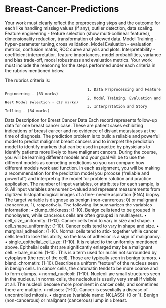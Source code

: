 # Breast-Cancer-Predictions

Your work must clearly reflect the preprocessing steps and the outcome for each like handling missing values (if any), outlier detection, data scaling. Feature engineering - feature selection (show multi-collinear features), dimensionality reduction, transformation of skewed data. Model Training - hyper-parameter tuning, cross validation. Model Evaluation - evaluation metrics, confusion matrix, ROC curve analysis and plots. Interpretability - coefficient interpretation, feature importances, model probabilities, variance and bias trade-off, model robustness and evaluation metrics. Your work must include the reasoning for the steps performed under each criteria in the rubrics mentioned below. 

The rubrics criteria is:                 

                                         1. Data Preprocessing and Feature Engineering - (33 marks)
                                         2. Model Training, Evaluation and Best Model Selection - (33 marks)
                                         3. Interpretation and Story Telling - (34 marks)


Data Description for Breast Cancer Data
Each record represents follow-up data for one breast cancer case. These are patient cases
exhibiting indications of breast cancer and no evidence of distant metastases at the time of
diagnosis.
The prediction problem is to build a reliable and powerful model to predict malignant breast
cancers and to interpret the prediction model to identify markers that can be used in practice by
physicians to identify patients more likely to have malignant cancers.
During the course, you will be learning different models and your goal will be to use the
different models as competing predictions so you can compare how different models work and
function. In each assignment, you will be making a recommendation for the prediction model
you propose (“reliable and powerful”) and interpreting the model for problem solution and
practice application.
The number of input variables, or attributes for each sample, is 9. All input variables are
numeric-valued and represent measurements from digitized histopathological images of a fine-
needle aspiration (FNA) biopsy. The target variable is diagnose as benign (non-cancerous; 0) or
malignant (cancerous, 1), respectively. The following list summarizes the variables information:
• clump_thickness: (1-10). Benign cells tend to be grouped in monolayers, while
cancerous cells are often grouped in multilayers.
• cell_size_uniformity: (1-10). Cancer cells tend to vary in size and shape.
• cell_shape_uniformity: (1-10). Cancer cells tend to vary in shape and size.
• marginal_adhesion: (1-10). Normal cells tend to stick together while cancer cells tend to
lose this ability, so the loss of adhesion is a sign of malignancy.
• single_epithelial_cell_size: (1-10). It is related to the uniformity mentioned above.
Epithelial cells that are significantly enlarged may be a malignant cell.
• bare_nuclei: (1-10). This is a term used for nuclei not surrounded by cytoplasm (the rest
of the cell). Those are typically seen in benign tumors.
• bland_chromatin: (1-10). Describes a uniform "texture" of the nucleus seen in benign
cells. In cancer cells, the chromatin tends to be more coarse and to form clumps.
• normal_nucleoli: (1-10). Nucleoli are small structures seen in the nucleus. In normal
cells, the nucleolus is usually very small if visible at all. The nucleoli become more
prominent in cancer cells, and sometimes there are multiple.
• mitoses: (1-10). Cancer is essentially a disease of uncontrolled mitosis.
• diagnose (variable name: NCLASS): (0 or 1). Benign (non-cancerous) or malignant
(cancerous) lump in a breast.
